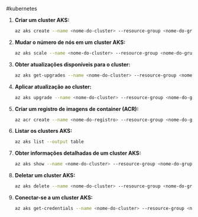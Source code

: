 #kubernetes 

1. **Criar um cluster AKS:**
   ```bash
   az aks create --name <nome-do-cluster> --resource-group <nome-do-grupo-de-recursos> --node-count <número-de-nós> --location <localização> --kubernetes-version <versão-do-kubernetes> --generate-ssh-keys
   ```

2. **Mudar o número de nós em um cluster AKS:**
   ```bash
   az aks scale --name <nome-do-cluster> --resource-group <nome-do-grupo-de-recursos> --node-count <novo-número-de-nós>
   ```

3. **Obter atualizações disponíveis para o cluster:**
   ```bash
   az aks get-upgrades --name <nome-do-cluster> --resource-group <nome-do-grupo-de-recursos> --output table
   ```

4. **Aplicar atualização ao cluster:**
   ```bash
   az aks upgrade --name <nome-do-cluster> --resource-group <nome-do-grupo-de-recursos> --kubernetes-version <nova-versão-do-kubernetes>
   ```

5. **Criar um registro de imagens de container (ACR):**
   ```bash
   az acr create --name <nome-do-registro> --resource-group <nome-do-grupo-de-recursos> --sku Basic --location <localização>
   ```

6. **Listar os clusters AKS:**
   ```bash
   az aks list --output table
   ```

7. **Obter informações detalhadas de um cluster AKS:**
   ```bash
   az aks show --name <nome-do-cluster> --resource-group <nome-do-grupo-de-recursos>
   ```

8. **Deletar um cluster AKS:**
   ```bash
   az aks delete --name <nome-do-cluster> --resource-group <nome-do-grupo-de-recursos>
   ```

9. **Conectar-se a um cluster AKS:**
   ```bash
   az aks get-credentials --name <nome-do-cluster> --resource-group <nome-do-grupo-de-recursos>
   ```

